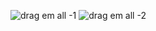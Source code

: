 ![drag em all -1](https://cloud.githubusercontent.com/assets/6922353/5384677/b6de1c86-80a2-11e4-8864-9bec37b528b7.png)
![drag em all -2](https://cloud.githubusercontent.com/assets/6922353/5384678/b712b0e0-80a2-11e4-9aed-f7081bd60f97.png)
